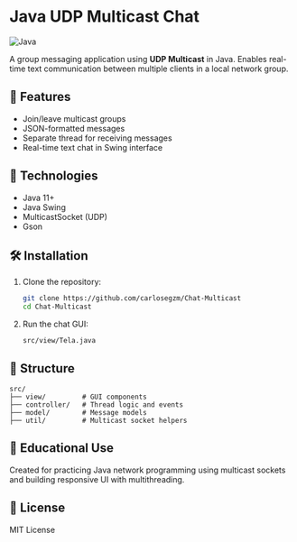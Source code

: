 # Java UDP Multicast Chat

![Java](https://img.shields.io/badge/Java-ED8B00?style=for-the-badge&logo=openjdk&logoColor=white)

A group messaging application using **UDP Multicast** in Java. Enables real-time text communication between multiple clients in a local network group.

## 📌 Features

- Join/leave multicast groups  
- JSON-formatted messages  
- Separate thread for receiving messages  
- Real-time text chat in Swing interface

## 🧰 Technologies

- Java 11+  
- Java Swing  
- MulticastSocket (UDP)  
- Gson

## 🛠 Installation

1. Clone the repository:
   ```bash
   git clone https://github.com/carlosegzm/Chat-Multicast
   cd Chat-Multicast
   ```

2. Run the chat GUI:
   ```
   src/view/Tela.java
   ```

## 📁 Structure

```
src/
├── view/         # GUI components
├── controller/   # Thread logic and events
├── model/        # Message models
├── util/         # Multicast socket helpers
```

## 📖 Educational Use

Created for practicing Java network programming using multicast sockets and building responsive UI with multithreading.

## 📝 License

MIT License
